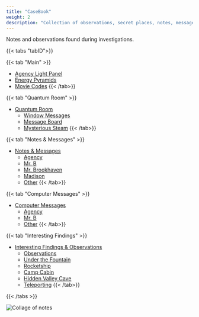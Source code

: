```yaml
---
title: "CaseBook"
weight: 2
description: "Collection of observations, secret places, notes, messages, clues, and hints found in Brookhaven RP solving secrets and mysteries."
--- 
```


Notes and observations found during investigations.







{{< tabs "tabID">}}

{{< tab "Main" >}}
- [Agency Light Panel](light_panel/)
- [Energy Pyramids](energy_pyramids/)
- [Movie Codes](movie_codes/)
{{< /tab>}}

{{< tab "Quantum Room" >}}
- [Quantum Room](quantum/)
	- [Window Messages](quantum/window_messages/)
	- [Message Board](quantum/message_board/)
	- [Mysterious Steam](quantum/steam/)
{{< /tab>}}

{{< tab "Notes & Messages" >}}
- [Notes & Messages](notes/)
	- [Agency](notes/agency/)
	- [Mr. B](notes/mrb)
	- [Mr. Brookhaven](notes/mrbrookhaven/)
	- [Madison](notes/madison/)
	- [Other](notes/other/)
{{< /tab>}}

{{< tab "Computer Messages" >}}
- [Computer Messages](computer/)
	- [Agency](computer/agency/)
	- [Mr. B](computer/mrb/)
	- [Other](computer/other/)
{{< /tab>}}

{{< tab "Interesting Findings" >}}
- [Interesting Findings & Observations](interesting/)
	- [Observations](interesting/observations/)
	- [Under the Fountain](interesting/fountain/)
	- [Rocketship](interesting/rocketship/)
	- [Camp Cabin](interesting/camp_cabin/)
	- [Hidden Valley Cave](interesting/hidden_valley_cave/)
	- [Teleporting](interesting/teleporting/)
{{< /tab>}}

{{< /tabs >}}

![Collage of notes](/images/bh/collage.png)
